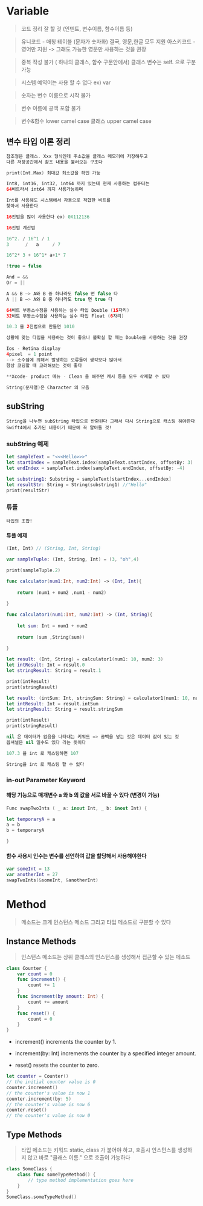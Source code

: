 # Variable

> 코드 정리 잘 할 것 (인덴트, 변수이름, 함수이름 등)

> 유니코드 - 매칭 테이블 (문자가 숫자화) 결국, 영문,한글 모두 지원
> 아스키코드 - 영어만 지원
> -> 그래도 가능한 영문만 사용하는 것을 권장

> 중복 작성 불가 ( 하나의 클래스, 함수 구문안에서)
클래스 변수는 self. 으로 구분 가능

> 시스템 예약어는 사용 할 수 없다 ex) var

> 숫자는 변수 이름으로 시작 불가

> 변수 이름에 공백 포함 불가

> 변수&함수 lower camel case
> 클래스 upper camel case

## 변수 타입 이론 정리

~~~swift
참조형은 클래스. Xxx 형식인데 주소값을 클래스 메모리에 저장해두고 
다른 저장공간에서 참조 내용을 불러오는 구조다

print(Int.Max) 최대값 최소값을 확인 가능

Int8, int16, int32, int64 까지 있는데 현재 사용하는 컴퓨터는
64비트라서 int64 까지 사용가능하며

Int를 사용해도 시스템에서 자동으로 적합한 비트를
찾아서 사용한다

16진법을 많이 사용한다 ex) 0X112136

16진법 계산법

16^2. / 16^1 / 1
3      /   a     / 7

16^2* 3 + 16^1* a+1* 7

!true = false

And = &&
Or = ||

A && B —> A와 B 중 하나라도 false 면 false 다
A || B —> A와 B 중 하나라도 true 면 true 다

64비트 부동소수점을 사용하는 실수 타입 Double (15자리)
32비트 부동소수점을 사용하는 실수 타입 Float (6자리)

10.3 을 2진법으로 만들면 1010

상황에 맞는 타입을 사용하는 것이 좋으나 불확실 할 때는 Double을 사용하는 것을 권장

Ios - Retina display 
4pixel  = 1 point
--> 소수점에 의해서 발생하는 오류들이 생각보다 많아서
항상 코딩할 때 고려해보는 것이 좋다

**Xcode- product 메뉴 - Clean 을 해주면 캐시 등을 모두 삭제할 수 있다

String(문자열)은 Character 의 모음
~~~
## subString
~~~
String을 나누면 subString 타입으로 반환된다 그래서 다시 String으로 캐스팅 해야한다
Swift4에서 추가된 내용이기 때문에 꼭 알아둘 것!
~~~
###  subString 예제

~~~swift
let sampleText = "<<<Hello>>>"
let startIndex = sampleText.index(sampleText.startIndex, offsetBy: 3)
let endIndex = sampleText.index(sampleText.endIndex, offsetBy: -4)

let substring1: Substring = sampleText[startIndex...endIndex]
let resultStr: String = String(substring1) //"Hello"
print(resultStr)
~~~

### 튜플
~~~
타입의 조합!
~~~ 
#### 튜플 예제
~~~swift
(Int, Int) // (String, Int, String)

var sampleTuple: (Int, String, Int) = (3, "oh",4)

print(sampleTuple.2)

func calculator(num1:Int, num2:Int) -> (Int, Int){
    
    return (num1 + num2 ,num1 - num2)
    
}

func calculator1(num1:Int, num2:Int) -> (Int, String){
    
    let sum: Int = num1 + num2
    
    return (sum ,String(sum))
    
}

let result: (Int, String) = calculator1(num1: 10, num2: 3)
let intResult: Int = result.0
let stringResult: String = result.1

print(intResult)
print(stringResult)

let result: (intSum: Int, stringSum: String) = calculator1(num1: 10, num2: 3)
let intResult: Int = result.intSum
let stringResult: String = result.stringSum

print(intResult)
print(stringResult)

nil 은 데이터가 없음을 나타내는 키워드 => 공백을 넣는 것은 데이터 값이 있는 것
옵셔널은 nil 일수도 있다 라는 뜻이다

107.3 을 int 로 캐스팅하면 107

String을 int 로 캐스팅 할 수 있다
~~~

### in-out Parameter Keyword

#### 해당 기능으로 매개변수 a 와 b 의 값을 서로 바꿀 수 있다 (변경이 가능)
~~~swift
Func swapTwoInts ( _ a: inout Int, _ b: inout Int) {

let temporaryA = a
a = b
b = temporaryA

}
~~~
#### 함수 사용시 인수는 변수를 선언하여 값을 할당해서 사용해야한다

~~~swift
var someInt = 13
var anotherInt = 27
swapTwoInts(&someInt, &anotherInt)
~~~

# Method

> 메소드는 크게 인스턴스 메소드 그리고 타입 메소드로 구분할 수 있다

## Instance Methods

> 인스턴스 메소드는 상위 클래스의 인스턴스를 생성해서 접근할 수 있는 메소드

~~~swift
class Counter {
    var count = 0
    func increment() {
        count += 1
    }
    func increment(by amount: Int) {
        count += amount
    }
    func reset() {
        count = 0
    }
}
~~~

- increment() increments the counter by 1.

- increment(by: Int) increments the counter by a specified integer amount.

- reset() resets the counter to zero.

~~~swift
let counter = Counter()
// the initial counter value is 0
counter.increment()
// the counter's value is now 1
counter.increment(by: 5)
// the counter's value is now 6
counter.reset()
// the counter's value is now 0
~~~

## Type Methods

> 타입 메소드는 키워드 static, class 가 붙어야 하고, 호출시 인스턴스를 생성하지 않고
> 바로 "클래스 이름." 으로 호출이 가능하다

~~~swift
class SomeClass {
    class func someTypeMethod() {
        // type method implementation goes here
    }
}
SomeClass.someTypeMethod()
~~~